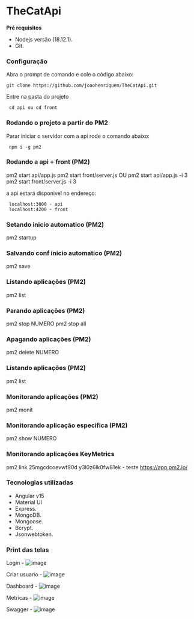 # TheCatApi

**Pré requisitos**
- Nodejs versão (18.12.1).
- Git.

### Configuração
 Abra o prompt de comando e cole o código abaixo:
 
 ```
 git clone https://github.com/joaohenriquem/TheCatApi.git
```

Entre na pasta do projeto

```
 cd api ou cd front
```

### Rodando o projeto a partir do PM2
Parar iniciar o servidor com a api rode o comando abaixo:

```
 npm i -g pm2
```

### Rodando a api + front (PM2)

pm2 start api/app.js
pm2 start front/server.js
OU
pm2 start api/app.js -i 3
pm2 start front/server.js -i 3 

a api estará disponivel no endereço:

```
 localhost:3000 - api
 localhost:4200 - front
```

### Setando inicio automatico (PM2)
pm2 startup

### Salvando conf inicio automatico (PM2)
pm2 save

### Listando aplicações (PM2)
pm2 list

### Parando aplicações (PM2)
pm2 stop NUMERO
pm2 stop all

### Apagando aplicações (PM2)
pm2 delete NUMERO

### Listando aplicações (PM2)
pm2 list

### Monitorando aplicações (PM2)
pm2 monit

### Monitorando aplicação especifica (PM2)
pm2 show NUMERO

### Monitorando aplicações KeyMetrics
pm2 link 25mgcdcoevwf90d y3l0z6lk0fw81ek - teste
https://app.pm2.io/


### Tecnologias utilizadas
- Angular v15
- Material UI
- Express.
- MongoDB.
- Mongoose.
- Bcrypt.
- Jsonwebtoken.

### Print das telas

Login - ![image](https://user-images.githubusercontent.com/19335859/210930102-831328d6-0dd2-44e6-822a-8df7742665d4.png)

Criar usuario - ![image](https://user-images.githubusercontent.com/19335859/210930074-f4318fc4-0d09-4382-8058-d4d1e5af31c4.png)

Dashboard - ![image](https://user-images.githubusercontent.com/19335859/210930185-32b6987f-21c5-48e0-8953-98220bbaee99.png)

Metricas - ![image](https://user-images.githubusercontent.com/19335859/210930287-d66d5c53-3ad2-4e0c-97fb-2022eb517f64.png)

Swagger - ![image](https://user-images.githubusercontent.com/19335859/210930338-c1da36db-75f6-45fd-959a-0bf0ef1f95ac.png)



